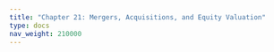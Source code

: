 ```yaml
---
title: "Chapter 21: Mergers, Acquisitions, and Equity Valuation"
type: docs
nav_weight: 210000
---
```

